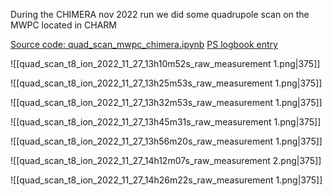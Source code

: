 During the CHIMERA nov 2022 run we did some quadrupole scan on the MWPC located in CHARM

[Source code: quad_scan_mwpc_chimera.ipynb](https://gitlab.cern.ch/eljohnso/acc-models-tls-eliott-fork/-/blob/EliottBranch/ps_extraction/f61t8/quad_scan_mwpc_chimera.ipynb)
[PS logbook entry](https://be-op-logbook.web.cern.ch/elogbook-server/GET/showEventInLogbook/3659020)

![[quad_scan_t8_ion_2022_11_27_13h10m52s_raw_measurement 1.png|375]]


![[quad_scan_t8_ion_2022_11_27_13h25m53s_raw_measurement 1.png|375]]

![[quad_scan_t8_ion_2022_11_27_13h32m53s_raw_measurement 1.png|375]]

![[quad_scan_t8_ion_2022_11_27_13h45m31s_raw_measurement 1.png|375]]

![[quad_scan_t8_ion_2022_11_27_13h56m20s_raw_measurement 1.png|375]]

![[quad_scan_t8_ion_2022_11_27_14h12m07s_raw_measurement 2.png|375]]

![[quad_scan_t8_ion_2022_11_27_14h26m22s_raw_measurement 1.png|375]]

